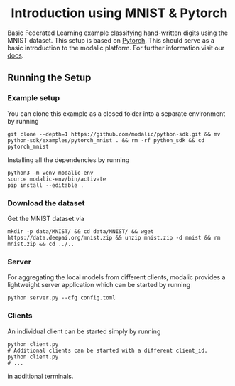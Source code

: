 <h1 align="center">
  <b> Introduction using MNIST & Pytorch </b><br>
</h1>

Basic Federated Learning example classifying hand-written digits using the MNIST dataset. This setup is based on [Pytorch](https://pytorch.org/). This should serve as a basic introduction to the modalic platform. For further information visit our  [docs](https://modalic.ai/).

## Running the Setup

### Example setup
You can clone this example as a closed folder into a separate environment by running
```
git clone --depth=1 https://github.com/modalic/python-sdk.git && mv python-sdk/examples/pytorch_mnist . && rm -rf python_sdk && cd pytorch_mnist
```
Installing all the dependencies by running
```
python3 -m venv modalic-env
source modalic-env/bin/activate
pip install --editable .
```

### Download the dataset
Get the MNIST dataset via
```shell
mkdir -p data/MNIST/ && cd data/MNIST/ && wget https://data.deepai.org/mnist.zip && unzip mnist.zip -d mnist && rm mnist.zip && cd ../..
```

### Server
For aggregating the local models from different clients, modalic provides a lightweight server application which can be started by running
```
python server.py --cfg config.toml
```

### Clients
An individual client can be started simply by running
```shell
python client.py
# Additional clients can be started with a different client_id.
python client.py
# ...
```
in additional terminals.
